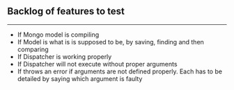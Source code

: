 ## Backlog of features to test

------

* If Mongo model is compiling
* If Model is what is is supposed to be, by saving, finding and then comparing
* If Dispatcher is working properly
* If Dispatcher will not execute without proper arguments
* If throws an error if arguments are not defined properly. Each has to be detailed by saying which argument is faulty
